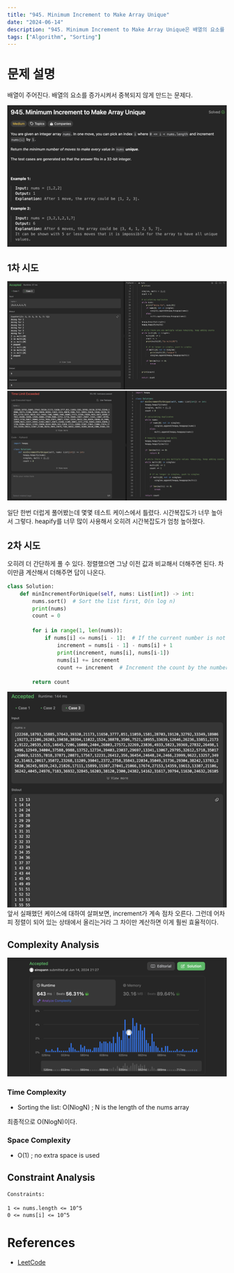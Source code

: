 ```yaml
---
title: "945. Minimum Increment to Make Array Unique"
date: "2024-06-14"
description: "945. Minimum Increment to Make Array Unique은 배열의 요소를 증가시켜서 중복되지 않게 만드는 문제다."
tags: ["Algorithm", "Sorting"]
---
```


# 문제 설명
배열이 주어진다. 배열의 요소를 증가시켜서 중복되지 않게 만드는 문제다.

![q](../../../images/LEET/945/q.png)

## 1차 시도
![tc](../../../images/LEET/945/tc.png)
![err1](../../../images/LEET/945/err1.png)

일단 한번 더럽게 풀어봤는데 몇몇 테스트 케이스에서 틀렸다. 시간복잡도가 너무 높아서 그렇다. heapify를 너무 많이 사용해서 오히려 시간복잡도가 엄청 높아졌다.

## 2차 시도
오히려 더 간단하게 풀 수 있다. 정렬했으면 그냥 이전 값과 비교해서 더해주면 된다. 차이만큼 계산해서 더해주면 답이 나온다.

```python
class Solution:
    def minIncrementForUnique(self, nums: List[int]) -> int:
        nums.sort()  # Sort the list first, O(n log n)
        print(nums)
        count = 0
        
        for i in range(1, len(nums)):
            if nums[i] <= nums[i - 1]:  # If the current number is not greater than the previous one
                increment = nums[i - 1] - nums[i] + 1
                print(increment, nums[i], nums[i-1])
                nums[i] += increment
                count += increment  # Increment the count by the number of steps taken to make it unique
        
        return count
```

![fail](../../../images/LEET/945/failing.png)
앞서 실패했던 케이스에 대하여 살펴보면, increment가 계속 점차 오른다. 그런데 어차피 정렬이 되어 있는 상태에서 올리는거라 그 차이만 계산하면 이게 훨씬 효율적이다.




## Complexity Analysis
![tc](../../../images/LEET/945/success.png)

### Time Complexity
- Sorting the list: O(NlogN) ; N is the length of the nums array

최종적으로 O(NlogN)이다.

### Space Complexity
- O(1) ; no extra space is used

## Constraint Analysis
```
Constraints:

1 <= nums.length <= 10^5
0 <= nums[i] <= 10^5
```

# References
- [LeetCode](https://leetcode.com/problems/minimum-increment-to-make-array-unique)